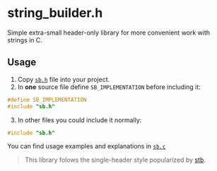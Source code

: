 # string_builder.h

Simple extra-small header-only library for more convenient work with strings in C.

## Usage

1. Copy [`sb.h`](https://github.com/DeTosis/sb.h/blob/master/sb.h) file into your project.
2.  In **one** source file define `SB_IMPLEMENTATION` before including it:
```c
#define SB_IMPLEMENTATION
#include "sb.h"
```
3. In other files you could include it normally:
```c
#include "sb.h"
```

You can find usage examples and explanations in [`sb.c`](https://github.com/DeTosis/sb.h/blob/master/sb.c)

> This library folows the single-header style popularized by [stb](https://github.com/nothings/stb).